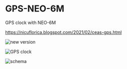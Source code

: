 # GPS-NEO-6M
GPS clock with NEO-6M

https://nicuflorica.blogspot.com/2021/02/ceas-gps.html

![new version](https://1.bp.blogspot.com/-FYlkCeR09F8/YDeRaO_3XUI/AAAAAAAAdwo/XF9tSc0qe10uBsU_eTfcCy0AEBNL1V5_wCLcBGAsYHQ/w200-h150/ceas_gps_reglabil_01.jpg)

![GPS clock](https://1.bp.blogspot.com/-dtGPcwDu00Y/YDKiucLzPnI/AAAAAAAAdso/6GTqFVT88HABJteey3LiKxDUSfS1GfAjgCLcBGAsYHQ/s320/ceas1.png)

![schema](https://1.bp.blogspot.com/-EDhd92Uh3tk/YDKhaA3Q0zI/AAAAAAAAdsc/Fd8RwfHH6vgZPUHAm1MQPQelsuDhCgCYwCLcBGAsYHQ/s1127/gps%2Bconnection.jpg)


